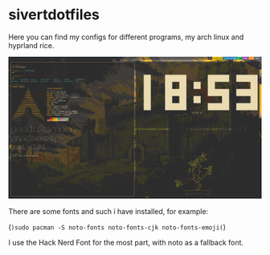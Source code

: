# sivertdotfiles
Here you can find my configs for different programs, my arch linux and hyprland rice.

![](archconfigV2.jpg)

There are some fonts and such i have installed, for example:

(```)sudo pacman -S noto-fonts noto-fonts-cjk noto-fonts-emoji(```)

I use the Hack Nerd Font for the most part, with noto as a fallback font.
